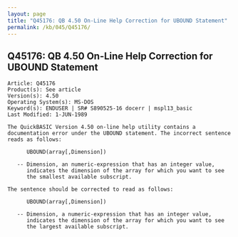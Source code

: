 ```yaml
---
layout: page
title: "Q45176: QB 4.50 On-Line Help Correction for UBOUND Statement"
permalink: /kb/045/Q45176/
---
```


## Q45176: QB 4.50 On-Line Help Correction for UBOUND Statement

	Article: Q45176
	Product(s): See article
	Version(s): 4.50
	Operating System(s): MS-DOS
	Keyword(s): ENDUSER | SR# S890525-16 docerr | mspl13_basic
	Last Modified: 1-JUN-1989
	
	The QuickBASIC Version 4.50 on-line help utility contains a
	documentation error under the UBOUND statement. The incorrect sentence
	reads as follows:
	
	      UBOUND(array[,Dimension])
	
	   -- Dimension, an numeric-expression that has an integer value,
	      indicates the dimension of the array for which you want to see
	      the smallest available subscript.
	
	The sentence should be corrected to read as follows:
	
	      UBOUND(array[,Dimension])
	
	   -- Dimension, a numeric-expression that has an integer value,
	      indicates the dimension of the array for which you want to see
	      the largest available subscript.
